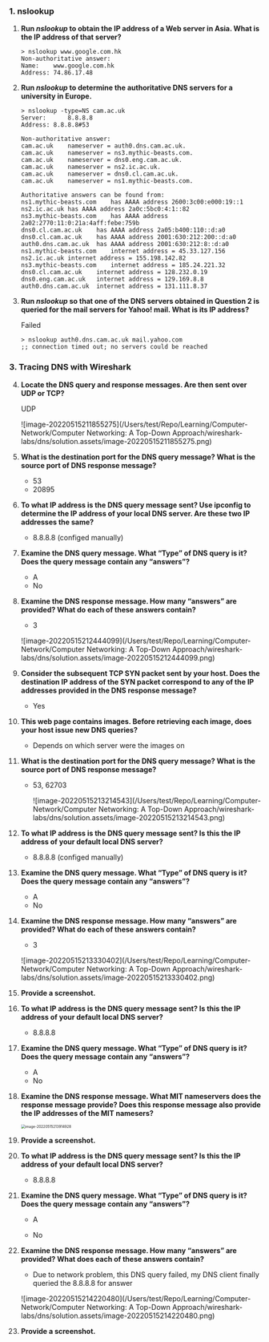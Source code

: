### 1. nslookup

1. **Run *nslookup* to obtain the IP address of a Web server in Asia. What is the IP address of that server?**

   ```
   > nslookup www.google.com.hk
   Non-authoritative answer:
   Name:	www.google.com.hk
   Address: 74.86.17.48
   ```

2. **Run *nslookup* to determine the authoritative DNS servers for a university in Europe.**

   ```
   > nslookup -type=NS cam.ac.uk
   Server:		8.8.8.8
   Address:	8.8.8.8#53
   
   Non-authoritative answer:
   cam.ac.uk	nameserver = auth0.dns.cam.ac.uk.
   cam.ac.uk	nameserver = ns3.mythic-beasts.com.
   cam.ac.uk	nameserver = dns0.eng.cam.ac.uk.
   cam.ac.uk	nameserver = ns2.ic.ac.uk.
   cam.ac.uk	nameserver = dns0.cl.cam.ac.uk.
   cam.ac.uk	nameserver = ns1.mythic-beasts.com.
   
   Authoritative answers can be found from:
   ns1.mythic-beasts.com	has AAAA address 2600:3c00:e000:19::1
   ns2.ic.ac.uk	has AAAA address 2a0c:5bc0:4:1::82
   ns3.mythic-beasts.com	has AAAA address 2a02:2770:11:0:21a:4aff:febe:759b
   dns0.cl.cam.ac.uk	has AAAA address 2a05:b400:110::d:a0
   dns0.cl.cam.ac.uk	has AAAA address 2001:630:212:200::d:a0
   auth0.dns.cam.ac.uk	has AAAA address 2001:630:212:8::d:a0
   ns1.mythic-beasts.com	internet address = 45.33.127.156
   ns2.ic.ac.uk	internet address = 155.198.142.82
   ns3.mythic-beasts.com	internet address = 185.24.221.32
   dns0.cl.cam.ac.uk	internet address = 128.232.0.19
   dns0.eng.cam.ac.uk	internet address = 129.169.8.8
   auth0.dns.cam.ac.uk	internet address = 131.111.8.37
   ```

3. **Run *nslookup* so that one of the DNS servers obtained in Question 2 is queried for the mail servers for Yahoo! mail. What is its IP address?**

   Failed

   ```
   > nslookup auth0.dns.cam.ac.uk mail.yahoo.com
   ;; connection timed out; no servers could be reached
   ```

### 3. Tracing DNS with Wireshark

4. **Locate the DNS query and response messages. Are then sent over UDP or TCP?**

   UDP

   ![image-20220515211855275](/Users/test/Repo/Learning/Computer-Network/Computer Networking: A Top-Down Approach/wireshark-labs/dns/solution.assets/image-20220515211855275.png)

5. **What is the destination port for the DNS query message? What is the source port of DNS response message?**

   - 53
   - 20895

6. **To what IP address is the DNS query message sent? Use ipconfig to determine the IP address of your local DNS server. Are these two IP addresses the same?**

   - 8.8.8.8 (configed manually)

7. **Examine the DNS query message. What “Type” of DNS query is it? Does the query message contain any “answers”?**

   - A
   - No

8. **Examine the DNS response message. How many “answers” are provided? What do each of these answers contain?**

   - 3

   ![image-20220515212444099](/Users/test/Repo/Learning/Computer-Network/Computer Networking: A Top-Down Approach/wireshark-labs/dns/solution.assets/image-20220515212444099.png)

9. **Consider the subsequent TCP SYN packet sent by your host. Does the destination IP address of the SYN packet correspond to any of the IP addresses provided in the DNS response message?**
   - Yes
10. **This web page contains images. Before retrieving each image, does your host issue new DNS queries?**
    - Depends on which server were the images on

11. **What is the destination port for the DNS query message? What is the source port of DNS response message?**

    - 53, 62703

      ![image-20220515213214543](/Users/test/Repo/Learning/Computer-Network/Computer Networking: A Top-Down Approach/wireshark-labs/dns/solution.assets/image-20220515213214543.png)

12. **To what IP address is the DNS query message sent? Is this the IP address of your default local DNS server?**

    - 8.8.8.8 (configed manually)

13. **Examine the DNS query message. What “Type” of DNS query is it? Does the query message contain any “answers”?**

    - A
    - No

14. **Examine the DNS response message. How many “answers” are provided? What do each of these answers contain?**

    - 3

    ![image-20220515213330402](/Users/test/Repo/Learning/Computer-Network/Computer Networking: A Top-Down Approach/wireshark-labs/dns/solution.assets/image-20220515213330402.png)

15. **Provide a screenshot.**

16. **To what IP address is the DNS query message sent? Is this the IP address of your default local DNS server?**

    - 8.8.8.8

17. **Examine the DNS query message. What “Type” of DNS query is it? Does the query message contain any “answers”?**

    - A
    - No

18. **Examine the DNS response message. What MIT nameservers does the response message provide? Does this response message also provide the IP addresses of the MIT namesers?**

    <img src="/Users/test/Repo/Learning/Computer-Network/Computer Networking: A Top-Down Approach/wireshark-labs/dns/solution.assets/image-20220515213914928.png" alt="image-20220515213914928" style="zoom:50%;" />

19. **Provide a screenshot.**

20. **To what IP address is the DNS query message sent? Is this the IP address of your default local DNS server?**

    - 8.8.8.8

21. **Examine the DNS query message. What “Type” of DNS query is it? Does the query message contain any “answers”?**

    - A

    - No

22. **Examine the DNS response message. How many “answers” are provided? What does each of these answers contain?**

    - Due to network problem, this DNS query failed, my DNS client finally queried the 8.8.8.8 for answer

    ![image-20220515214220480](/Users/test/Repo/Learning/Computer-Network/Computer Networking: A Top-Down Approach/wireshark-labs/dns/solution.assets/image-20220515214220480.png)

23. **Provide a screenshot.**

